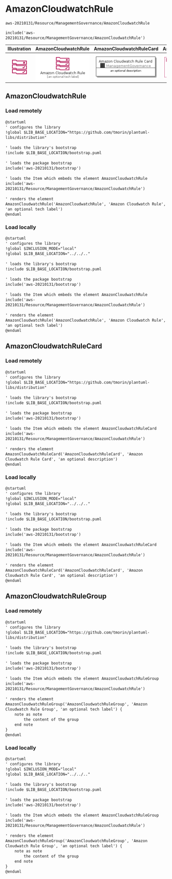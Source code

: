 # AmazonCloudwatchRule


```text
aws-20210131/Resource/ManagementGovernance/AmazonCloudwatchRule
```

```text
include('aws-20210131/Resource/ManagementGovernance/AmazonCloudwatchRule')
```



| Illustration | AmazonCloudwatchRule | AmazonCloudwatchRuleCard | AmazonCloudwatchRuleGroup |
| :---: | :---: | :---: | :---: |
| ![illustration for Illustration](../../../aws-20210131/Resource/ManagementGovernance/AmazonCloudwatchRule.png) | ![illustration for AmazonCloudwatchRule](../../../aws-20210131/Resource/ManagementGovernance/AmazonCloudwatchRule.Local.png) | ![illustration for AmazonCloudwatchRuleCard](../../../aws-20210131/Resource/ManagementGovernance/AmazonCloudwatchRuleCard.Local.png) | ![illustration for AmazonCloudwatchRuleGroup](../../../aws-20210131/Resource/ManagementGovernance/AmazonCloudwatchRuleGroup.Local.png) |




## AmazonCloudwatchRule

### Load remotely
```plantuml
@startuml
' configures the library
!global $LIB_BASE_LOCATION="https://github.com/tmorin/plantuml-libs/distribution"

' loads the library's bootstrap
!include $LIB_BASE_LOCATION/bootstrap.puml

' loads the package bootstrap
include('aws-20210131/bootstrap')

' loads the Item which embeds the element AmazonCloudwatchRule
include('aws-20210131/Resource/ManagementGovernance/AmazonCloudwatchRule')

' renders the element
AmazonCloudwatchRule('AmazonCloudwatchRule', 'Amazon Cloudwatch Rule', 'an optional tech label')
@enduml
```

### Load locally
```plantuml
@startuml
' configures the library
!global $INCLUSION_MODE="local"
!global $LIB_BASE_LOCATION="../../.."

' loads the library's bootstrap
!include $LIB_BASE_LOCATION/bootstrap.puml

' loads the package bootstrap
include('aws-20210131/bootstrap')

' loads the Item which embeds the element AmazonCloudwatchRule
include('aws-20210131/Resource/ManagementGovernance/AmazonCloudwatchRule')

' renders the element
AmazonCloudwatchRule('AmazonCloudwatchRule', 'Amazon Cloudwatch Rule', 'an optional tech label')
@enduml
```

## AmazonCloudwatchRuleCard

### Load remotely
```plantuml
@startuml
' configures the library
!global $LIB_BASE_LOCATION="https://github.com/tmorin/plantuml-libs/distribution"

' loads the library's bootstrap
!include $LIB_BASE_LOCATION/bootstrap.puml

' loads the package bootstrap
include('aws-20210131/bootstrap')

' loads the Item which embeds the element AmazonCloudwatchRuleCard
include('aws-20210131/Resource/ManagementGovernance/AmazonCloudwatchRule')

' renders the element
AmazonCloudwatchRuleCard('AmazonCloudwatchRuleCard', 'Amazon Cloudwatch Rule Card', 'an optional description')
@enduml
```

### Load locally
```plantuml
@startuml
' configures the library
!global $INCLUSION_MODE="local"
!global $LIB_BASE_LOCATION="../../.."

' loads the library's bootstrap
!include $LIB_BASE_LOCATION/bootstrap.puml

' loads the package bootstrap
include('aws-20210131/bootstrap')

' loads the Item which embeds the element AmazonCloudwatchRuleCard
include('aws-20210131/Resource/ManagementGovernance/AmazonCloudwatchRule')

' renders the element
AmazonCloudwatchRuleCard('AmazonCloudwatchRuleCard', 'Amazon Cloudwatch Rule Card', 'an optional description')
@enduml
```

## AmazonCloudwatchRuleGroup

### Load remotely
```plantuml
@startuml
' configures the library
!global $LIB_BASE_LOCATION="https://github.com/tmorin/plantuml-libs/distribution"

' loads the library's bootstrap
!include $LIB_BASE_LOCATION/bootstrap.puml

' loads the package bootstrap
include('aws-20210131/bootstrap')

' loads the Item which embeds the element AmazonCloudwatchRuleGroup
include('aws-20210131/Resource/ManagementGovernance/AmazonCloudwatchRule')

' renders the element
AmazonCloudwatchRuleGroup('AmazonCloudwatchRuleGroup', 'Amazon Cloudwatch Rule Group', 'an optional tech label') {
    note as note
        the content of the group
    end note
}
@enduml
```

### Load locally
```plantuml
@startuml
' configures the library
!global $INCLUSION_MODE="local"
!global $LIB_BASE_LOCATION="../../.."

' loads the library's bootstrap
!include $LIB_BASE_LOCATION/bootstrap.puml

' loads the package bootstrap
include('aws-20210131/bootstrap')

' loads the Item which embeds the element AmazonCloudwatchRuleGroup
include('aws-20210131/Resource/ManagementGovernance/AmazonCloudwatchRule')

' renders the element
AmazonCloudwatchRuleGroup('AmazonCloudwatchRuleGroup', 'Amazon Cloudwatch Rule Group', 'an optional tech label') {
    note as note
        the content of the group
    end note
}
@enduml
```

